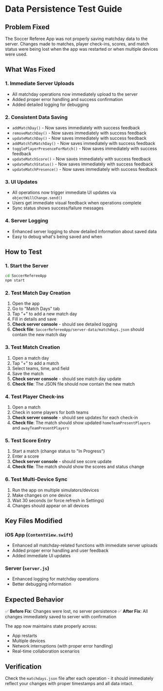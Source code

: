 # Data Persistence Test Guide

## Problem Fixed
The Soccer Referee App was not properly saving matchday data to the server. Changes made to matches, player check-ins, scores, and match status were being lost when the app was restarted or when multiple devices were used.

## What Was Fixed

### 1. **Immediate Server Uploads**
- All matchday operations now immediately upload to the server
- Added proper error handling and success confirmation
- Added detailed logging for debugging

### 2. **Consistent Data Saving**
- `addMatchDay()` - Now saves immediately with success feedback
- `removeMatchDay()` - Now saves immediately with success feedback  
- `updateMatchDay()` - Now saves immediately with success feedback
- `addMatchToMatchDay()` - Now saves immediately with success feedback
- `togglePlayerPresenceForMatch()` - Now saves immediately with success feedback
- `updateMatchScore()` - Now saves immediately with success feedback
- `updateMatchStatus()` - Now saves immediately with success feedback
- `updateMatchPresence()` - Now saves immediately with success feedback

### 3. **UI Updates**
- All operations now trigger immediate UI updates via `objectWillChange.send()`
- Users get immediate visual feedback when operations complete
- Sync status shows success/failure messages

### 4. **Server Logging**
- Enhanced server logging to show detailed information about saved data
- Easy to debug what's being saved and when

## How to Test

### 1. Start the Server
```bash
cd SoccerRefereeApp
npm start
```

### 2. Test Match Day Creation
1. Open the app
2. Go to "Match Days" tab
3. Tap "+" to add a new match day
4. Fill in details and save
5. **Check server console** - should see detailed logging
6. **Check file**: `SoccerRefereeApp/server-data/matchdays.json` should contain the new match day

### 3. Test Match Creation
1. Open a match day
2. Tap "+" to add a match
3. Select teams, time, and field
4. Save the match
5. **Check server console** - should see match day update
6. **Check file**: The JSON file should now contain the new match

### 4. Test Player Check-ins
1. Open a match
2. Check in some players for both teams
3. **Check server console** - should see updates for each check-in
4. **Check file**: The match should show updated `homeTeamPresentPlayers` and `awayTeamPresentPlayers`

### 5. Test Score Entry
1. Start a match (change status to "In Progress")
2. Enter a score
3. **Check server console** - should see score update
4. **Check file**: The match should show the scores and status change

### 6. Test Multi-Device Sync
1. Run the app on multiple simulators/devices
2. Make changes on one device
3. Wait 30 seconds (or force refresh in Settings)
4. Changes should appear on all devices

## Key Files Modified

### iOS App (`ContentView.swift`)
- Enhanced all matchday-related functions with immediate server uploads
- Added proper error handling and user feedback
- Added immediate UI updates

### Server (`server.js`)
- Enhanced logging for matchday operations
- Better debugging information

## Expected Behavior

✅ **Before Fix**: Changes were lost, no server persistence
✅ **After Fix**: All changes immediately saved to server with confirmation

The app now maintains state properly across:
- App restarts
- Multiple devices
- Network interruptions (with proper error handling)
- Real-time collaboration scenarios

## Verification

Check the `matchdays.json` file after each operation - it should immediately reflect your changes with proper timestamps and all data intact.